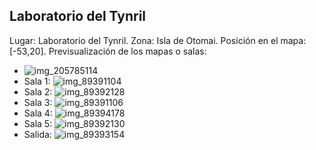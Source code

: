## Laboratorio del Tynril
Lugar: Laboratorio del Tynril.
Zona: Isla de Otomai.
Posición en el mapa: [-53,20].
Previsualización de los mapas o salas:
- ![img_205785114](https://media.discordapp.net/attachments/1115311447145193482/1115347867788386304/205785114.jpg)
- Sala 1: ![img_89391104](https://media.discordapp.net/attachments/1115311447145193482/1115370114922070077/89391104.jpg)
- Sala 2: ![img_89392128](https://media.discordapp.net/attachments/1115311447145193482/1115370117858066503/89392128.jpg)
- Sala 3: ![img_89391106](https://media.discordapp.net/attachments/1115311447145193482/1115370116419424450/89391106.jpg)
- Sala 4: ![img_89394178](https://media.discordapp.net/attachments/1115311447145193482/1115370140985466980/89394178.jpg)
- Sala 5: ![img_89392130](https://media.discordapp.net/attachments/1115311447145193482/1115370119267364884/89392130.jpg)
- Salida: ![img_89393154](https://media.discordapp.net/attachments/1115311447145193482/1115370138166907041/89393154.jpg)